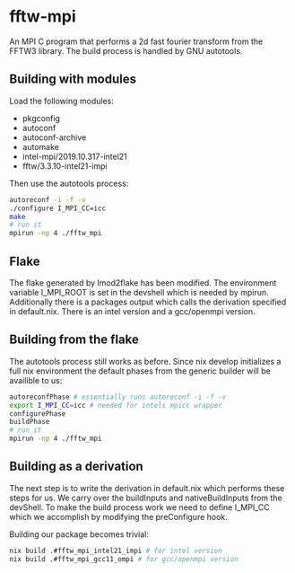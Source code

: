 # fftw-mpi

An MPI C program that performs a 2d fast fourier transform from the FFTW3 library. The build process is handled by GNU autotools.

## Building with modules

Load the following modules:
* pkgconfig
* autoconf
* autoconf-archive
* automake
* intel-mpi/2019.10.317-intel21
* fftw/3.3.10-intel21-impi

Then use the autotools process:

```bash
autoreconf -i -f -v
./configure I_MPI_CC=icc
make
# run it
mpirun -np 4 ./fftw_mpi
```

## Flake

The flake generated by lmod2flake has been modified. The environment variable I_MPI_ROOT is set in the devshell which is needed by mpirun. Additionally there is a packages output which calls the derivation specified in default.nix. There is an intel version and a gcc/openmpi version.

## Building from the flake

The autotools process still works as before. Since nix develop initializes a full nix environment the default phases from the generic builder will be availible to us:

```bash
autoreconfPhase # essentially runs autoreconf -i -f -v
export I_MPI_CC=icc # needed for intels mpicc wrapper
configurePhase
buildPhase
# run it
mpirun -np 4 ./fftw_mpi
```

## Building as a derivation

The next step is to write the derivation in default.nix which performs these steps for us. We carry over the buildInputs and nativeBuildInputs from the devShell. To make the build process work we need to define I_MPI_CC which we accomplish by modifying the preConfigure hook.

Building our package becomes trivial:

```bash
nix build .#fftw_mpi_intel21_impi # for intel version
nix build .#fftw_mpi_gcc11_ompi # for gcc/openmpi version
```
